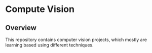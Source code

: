 # Compute Vision 

## Overview 

This repository contains computer vision projects, which mostly are learning based using different techniques. 